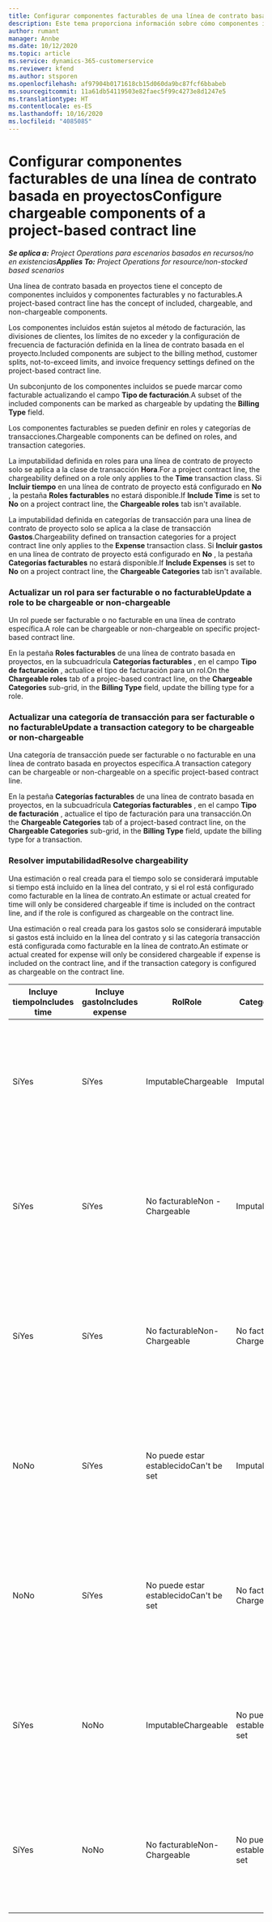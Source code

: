 ```yaml
---
title: Configurar componentes facturables de una línea de contrato basada en proyectos
description: Este tema proporciona información sobre cómo componentes incluidos, facturables y no facturables en líneas de contrato.
author: rumant
manager: Annbe
ms.date: 10/12/2020
ms.topic: article
ms.service: dynamics-365-customerservice
ms.reviewer: kfend
ms.author: stsporen
ms.openlocfilehash: af97904b0171618cb15d060da9bc87fcf6bbabeb
ms.sourcegitcommit: 11a61db54119503e82faec5f99c4273e8d1247e5
ms.translationtype: HT
ms.contentlocale: es-ES
ms.lasthandoff: 10/16/2020
ms.locfileid: "4085085"
---
```

# <a name="configure-chargeable-components-of-a-project-based-contract-line"></a><span data-ttu-id="e4902-103">Configurar componentes facturables de una línea de contrato basada en proyectos</span><span class="sxs-lookup"><span data-stu-id="e4902-103">Configure chargeable components of a project-based contract line</span></span>

<span data-ttu-id="e4902-104">_**Se aplica a:** Project Operations para escenarios basados en recursos/no en existencias_</span><span class="sxs-lookup"><span data-stu-id="e4902-104">_**Applies To:** Project Operations for resource/non-stocked based scenarios_</span></span>

<span data-ttu-id="e4902-105">Una línea de contrato basada en proyectos tiene el concepto de componentes incluidos y componentes facturables y no facturables.</span><span class="sxs-lookup"><span data-stu-id="e4902-105">A project-based contract line has the concept of included, chargeable, and non-chargeable components.</span></span>

<span data-ttu-id="e4902-106">Los componentes incluidos están sujetos al método de facturación, las divisiones de clientes, los límites de no exceder y la configuración de frecuencia de facturación definida en la línea de contrato basada en el proyecto.</span><span class="sxs-lookup"><span data-stu-id="e4902-106">Included components are subject to the billing method, customer splits, not-to-exceed limits, and invoice frequency settings defined on the project-based contract line.</span></span>

<span data-ttu-id="e4902-107">Un subconjunto de los componentes incluidos se puede marcar como facturable actualizando el campo **Tipo de facturación**.</span><span class="sxs-lookup"><span data-stu-id="e4902-107">A subset of the included components can be marked as chargeable by updating the **Billing Type** field.</span></span>

<span data-ttu-id="e4902-108">Los componentes facturables se pueden definir en roles y categorías de transacciones.</span><span class="sxs-lookup"><span data-stu-id="e4902-108">Chargeable components can be defined on roles, and transaction categories.</span></span>

<span data-ttu-id="e4902-109">La imputabilidad definida en roles para una línea de contrato de proyecto solo se aplica a la clase de transacción **Hora**.</span><span class="sxs-lookup"><span data-stu-id="e4902-109">For a project contract line, the chargeability defined on a role only applies to the **Time** transaction class.</span></span> <span data-ttu-id="e4902-110">Si **Incluir tiempo** en una línea de contrato de proyecto está configurado en **No** , la pestaña **Roles facturables** no estará disponible.</span><span class="sxs-lookup"><span data-stu-id="e4902-110">If **Include Time** is set to **No** on a project contract line, the **Chargeable roles** tab isn't available.</span></span>

<span data-ttu-id="e4902-111">La imputabilidad definida en categorías de transacción para una línea de contrato de proyecto solo se aplica a la clase de transacción **Gastos**.</span><span class="sxs-lookup"><span data-stu-id="e4902-111">Chargeability defined on transaction categories for a project contract line only applies to the **Expense** transaction class.</span></span> <span data-ttu-id="e4902-112">Si **Incluir gastos** en una línea de contrato de proyecto está configurado en **No** , la pestaña **Categorías facturables** no estará disponible.</span><span class="sxs-lookup"><span data-stu-id="e4902-112">If **Include Expenses** is set to **No** on a project contract line, the **Chargeable Categories** tab isn't available.</span></span>

### <a name="update-a-role-to-be-chargeable-or-non-chargeable"></a><span data-ttu-id="e4902-113">Actualizar un rol para ser facturable o no facturable</span><span class="sxs-lookup"><span data-stu-id="e4902-113">Update a role to be chargeable or non-chargeable</span></span>

<span data-ttu-id="e4902-114">Un rol puede ser facturable o no facturable en una línea de contrato específica.</span><span class="sxs-lookup"><span data-stu-id="e4902-114">A role can be chargeable or non-chargeable on specific project-based contract line.</span></span>

<span data-ttu-id="e4902-115">En la pestaña **Roles facturables** de una línea de contrato basada en proyectos, en la subcuadrícula **Categorías facturables** , en el campo **Tipo de facturación** , actualice el tipo de facturación para un rol.</span><span class="sxs-lookup"><span data-stu-id="e4902-115">On the **Chargeable roles** tab of a projec-based contract line, on the **Chargeable Categories** sub-grid, in the **Billing Type** field, update the billing type for a role.</span></span>

### <a name="update-a-transaction-category-to-be-chargeable-or-non-chargeable"></a><span data-ttu-id="e4902-116">Actualizar una categoría de transacción para ser facturable o no facturable</span><span class="sxs-lookup"><span data-stu-id="e4902-116">Update a transaction category to be chargeable or non-chargeable</span></span>

<span data-ttu-id="e4902-117">Una categoría de transacción puede ser facturable o no facturable en una línea de contrato basada en proyectos específica.</span><span class="sxs-lookup"><span data-stu-id="e4902-117">A transaction category can be chargeable or non-chargeable on a specific project-based contract line.</span></span>

<span data-ttu-id="e4902-118">En la pestaña **Categorías facturables** de una línea de contrato basada en proyectos, en la subcuadrícula **Categorías facturables** , en el campo **Tipo de facturación** , actualice el tipo de facturación para una transacción.</span><span class="sxs-lookup"><span data-stu-id="e4902-118">On the **Chargeable Categories** tab of a project-based contract line, on the **Chargeable Categories** sub-grid, in the **Billing Type** field, update the billing type for a transaction.</span></span>

### <a name="resolve-chargeability"></a><span data-ttu-id="e4902-119">Resolver imputabilidad</span><span class="sxs-lookup"><span data-stu-id="e4902-119">Resolve chargeability</span></span>

<span data-ttu-id="e4902-120">Una estimación o real creada para el tiempo solo se considerará imputable si tiempo está incluido en la línea del contrato, y si el rol está configurado como facturable en la línea de contrato.</span><span class="sxs-lookup"><span data-stu-id="e4902-120">An estimate or actual created for time will only be considered chargeable if time is included on the contract line, and if the role is configured as chargeable on the contract line.</span></span>

<span data-ttu-id="e4902-121">Una estimación o real creada para los gastos solo se considerará imputable si gastos está incluido en la línea del contrato y si las categoría transacción está configurada como facturable en la línea de contrato.</span><span class="sxs-lookup"><span data-stu-id="e4902-121">An estimate or actual created for expense will only be considered chargeable if expense is included on the contract line, and if the transaction category is configured as chargeable on the contract line.</span></span>

| <span data-ttu-id="e4902-122">Incluye tiempo</span><span class="sxs-lookup"><span data-stu-id="e4902-122">Includes time</span></span> | <span data-ttu-id="e4902-123">Incluye gasto</span><span class="sxs-lookup"><span data-stu-id="e4902-123">Includes expense</span></span> | <span data-ttu-id="e4902-124">Rol</span><span class="sxs-lookup"><span data-stu-id="e4902-124">Role</span></span> | <span data-ttu-id="e4902-125">Categoría</span><span class="sxs-lookup"><span data-stu-id="e4902-125">Category</span></span> | <span data-ttu-id="e4902-126">Tarea</span><span class="sxs-lookup"><span data-stu-id="e4902-126">Task</span></span> |
| --- | --- | --- | --- | --- |
| <span data-ttu-id="e4902-127">Sí</span><span class="sxs-lookup"><span data-stu-id="e4902-127">Yes</span></span> | <span data-ttu-id="e4902-128">Sí</span><span class="sxs-lookup"><span data-stu-id="e4902-128">Yes</span></span> | <span data-ttu-id="e4902-129">Imputable</span><span class="sxs-lookup"><span data-stu-id="e4902-129">Chargeable</span></span> | <span data-ttu-id="e4902-130">Imputable</span><span class="sxs-lookup"><span data-stu-id="e4902-130">Chargeable</span></span> | <span data-ttu-id="e4902-131">Facturación a tiempo real: Facturable</span><span class="sxs-lookup"><span data-stu-id="e4902-131">Billing on a time actual: Chargeable</span></span> </br><span data-ttu-id="e4902-132">Tipo de facturación en gastos actuales: Facturable</span><span class="sxs-lookup"><span data-stu-id="e4902-132">Billing type on an expense actual: Chargeable</span></span> |
| <span data-ttu-id="e4902-133">Sí</span><span class="sxs-lookup"><span data-stu-id="e4902-133">Yes</span></span> | <span data-ttu-id="e4902-134">Sí</span><span class="sxs-lookup"><span data-stu-id="e4902-134">Yes</span></span> | <span data-ttu-id="e4902-135">No facturable</span><span class="sxs-lookup"><span data-stu-id="e4902-135">Non - Chargeable</span></span> | <span data-ttu-id="e4902-136">Imputable</span><span class="sxs-lookup"><span data-stu-id="e4902-136">Chargeable</span></span> | <span data-ttu-id="e4902-137">Facturación a tiempo real: No facturable</span><span class="sxs-lookup"><span data-stu-id="e4902-137">Billing on a time actual: Non-Chargeable</span></span> </br><span data-ttu-id="e4902-138">Tipo de facturación en gastos actuales: Facturable</span><span class="sxs-lookup"><span data-stu-id="e4902-138">Billing type on an expense actual: Chargeable</span></span> |
| <span data-ttu-id="e4902-139">Sí</span><span class="sxs-lookup"><span data-stu-id="e4902-139">Yes</span></span> | <span data-ttu-id="e4902-140">Sí</span><span class="sxs-lookup"><span data-stu-id="e4902-140">Yes</span></span> | <span data-ttu-id="e4902-141">No facturable</span><span class="sxs-lookup"><span data-stu-id="e4902-141">Non-Chargeable</span></span> | <span data-ttu-id="e4902-142">No facturable</span><span class="sxs-lookup"><span data-stu-id="e4902-142">Non-Chargeable</span></span> | <span data-ttu-id="e4902-143">Facturación a tiempo real: No facturable</span><span class="sxs-lookup"><span data-stu-id="e4902-143">Billing on a time actual: Non-Chargeable</span></span> </br><span data-ttu-id="e4902-144">Tipo de facturación en gastos actuales: No facturable</span><span class="sxs-lookup"><span data-stu-id="e4902-144">Billing type on an expense actual: Non-Chargeable</span></span> |
| <span data-ttu-id="e4902-145">No</span><span class="sxs-lookup"><span data-stu-id="e4902-145">No</span></span> | <span data-ttu-id="e4902-146">Sí</span><span class="sxs-lookup"><span data-stu-id="e4902-146">Yes</span></span> | <span data-ttu-id="e4902-147">No puede estar establecido</span><span class="sxs-lookup"><span data-stu-id="e4902-147">Can't be set</span></span> | <span data-ttu-id="e4902-148">Imputable</span><span class="sxs-lookup"><span data-stu-id="e4902-148">Chargeable</span></span> | <span data-ttu-id="e4902-149">Facturación a tiempo real: No disponible</span><span class="sxs-lookup"><span data-stu-id="e4902-149">Billing on a time actual: Not available</span></span> </br><span data-ttu-id="e4902-150">Tipo de facturación en gastos actuales: Facturable</span><span class="sxs-lookup"><span data-stu-id="e4902-150">Billing type on an expense actual:Chargeable</span></span> |
| <span data-ttu-id="e4902-151">No</span><span class="sxs-lookup"><span data-stu-id="e4902-151">No</span></span> | <span data-ttu-id="e4902-152">Sí</span><span class="sxs-lookup"><span data-stu-id="e4902-152">Yes</span></span> | <span data-ttu-id="e4902-153">No puede estar establecido</span><span class="sxs-lookup"><span data-stu-id="e4902-153">Can't be set</span></span> | <span data-ttu-id="e4902-154">No facturable</span><span class="sxs-lookup"><span data-stu-id="e4902-154">Non-Chargeable</span></span> | <span data-ttu-id="e4902-155">Facturación a tiempo real: No disponible</span><span class="sxs-lookup"><span data-stu-id="e4902-155">Billing on a time actual: Not available</span></span> </br><span data-ttu-id="e4902-156">Tipo de facturación en gastos actuales: No facturable</span><span class="sxs-lookup"><span data-stu-id="e4902-156">Billing type on an expense actual: Non-chargeable</span></span> |
| <span data-ttu-id="e4902-157">Sí</span><span class="sxs-lookup"><span data-stu-id="e4902-157">Yes</span></span> | <span data-ttu-id="e4902-158">No</span><span class="sxs-lookup"><span data-stu-id="e4902-158">No</span></span> | <span data-ttu-id="e4902-159">Imputable</span><span class="sxs-lookup"><span data-stu-id="e4902-159">Chargeable</span></span> | <span data-ttu-id="e4902-160">No puede estar establecido</span><span class="sxs-lookup"><span data-stu-id="e4902-160">Can't be set</span></span> | <span data-ttu-id="e4902-161">Facturación a tiempo real: Facturable</span><span class="sxs-lookup"><span data-stu-id="e4902-161">Billing on a time actual: Chargeable</span></span> </br><span data-ttu-id="e4902-162">Tipo de facturación un gasto actual: No disponible</span><span class="sxs-lookup"><span data-stu-id="e4902-162">Billing type on an expense actual: Not available</span></span> |
| <span data-ttu-id="e4902-163">Sí</span><span class="sxs-lookup"><span data-stu-id="e4902-163">Yes</span></span> | <span data-ttu-id="e4902-164">No</span><span class="sxs-lookup"><span data-stu-id="e4902-164">No</span></span> | <span data-ttu-id="e4902-165">No facturable</span><span class="sxs-lookup"><span data-stu-id="e4902-165">Non-Chargeable</span></span> | <span data-ttu-id="e4902-166">No puede estar establecido</span><span class="sxs-lookup"><span data-stu-id="e4902-166">Can't be set</span></span> | <span data-ttu-id="e4902-167">Facturación a tiempo real: No facturable</span><span class="sxs-lookup"><span data-stu-id="e4902-167">Billing on a time actual: Non-chargeable</span></span> </br> <span data-ttu-id="e4902-168">Tipo de facturación un gasto actual: No disponible</span><span class="sxs-lookup"><span data-stu-id="e4902-168">Billing type on an expense actual: Not available</span></span> |
